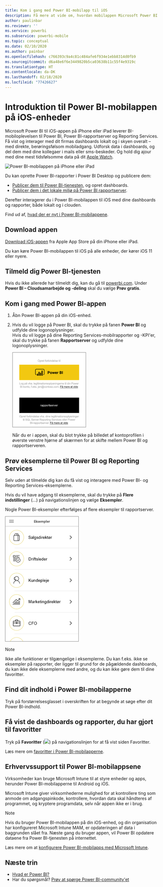 ```yaml
---
title: Kom i gang med Power BI-mobilapp til iOS
description: Få mere at vide om, hvordan mobilappen Microsoft Power BI til iOS giver dig Power BI med mobiladgang til forretningsoplysninger lokalt og i clouden.
author: paulinbar
ms.reviewer: ''
ms.service: powerbi
ms.subservice: powerbi-mobile
ms.topic: conceptual
ms.date: 02/10/2020
ms.author: painbar
ms.openlocfilehash: c766393c9a4c81c484afe6f934e1ebb8314d0fb9
ms.sourcegitcommit: d6a48e6f6e3449820b5ca03638b11c55f4e9319c
ms.translationtype: HT
ms.contentlocale: da-DK
ms.lasthandoff: 02/18/2020
ms.locfileid: "77426627"
---
```

# <a name="get-started-with-the-power-bi-mobile-app-on-ios-devices"></a>Introduktion til Power BI-mobilappen på iOS-enheder
Microsoft Power BI til iOS-appen på iPhone eller iPad leverer BI-mobiloplevelsen til Power BI, Power BI-rapportserver og Reporting Services. Få vist og interager med dit firmas dashboards lokalt og i skyen overalt – med direkte, berøringsfølsom mobiladgang. Udforsk data i dashboards, og del dem med dine kollegaer i mails eller sms-beskeder. Og hold dig ajour med dine mest tidsfølsomme data på dit [Apple Watch](mobile-apple-watch.md).  

![Power BI-mobilappen på iPhone eller iPad](./media/mobile-iphone-app-get-started/pbi_ipad_iphonedevices.png)

Du kan oprette Power BI-rapporter i Power BI Desktop og publicere dem:

* [Publicer dem til Power BI-tjenesten](../../service-get-started.md), og opret dashboards.
* [Publicer dem i det lokale miljø på Power BI rapportserver](../../report-server/quickstart-create-powerbi-report.md).

Derefter interagerer du i Power BI-mobilappen til iOS med dine dashboards og rapporter, både lokalt og i clouden.

Find ud af, [hvad der er nyt i Power BI-mobilappene](mobile-whats-new-in-the-mobile-apps.md).

## <a name="download-the-app"></a>Download appen
[Download iOS-appen](https://go.microsoft.com/fwlink/?LinkId=522062 "Download iOS-appen") fra Apple App Store på din iPhone eller iPad.

Du kan køre Power BI-mobilappen til iOS på alle enheder, der kører iOS 11 eller nyere. 

## <a name="sign-up-for-the-power-bi-service"></a>Tilmeld dig Power BI-tjenesten
Hvis du ikke allerede har tilmeldt dig, kan du gå til [powerbi.com](https://powerbi.microsoft.com/get-started/). Under **Power BI – Cloudsamarbejde og -deling** skal du vælge **Prøv gratis**.


## <a name="get-started-with-the-power-bi-app"></a>Kom i gang med Power BI-appen
1. Åbn Power BI-appen på din iOS-enhed.
2. Hvis du vil logge på Power BI, skal du trykke på fanen **Power BI** og udfylde dine logonoplysninger.  
   Hvis du vil logge på dine Reporting Services-mobilrapporter og -KPI'er, skal du trykke på fanen **Rapportserver** og udfylde dine logonoplysninger.
   
   ![Log på Power BI-mobilappen](./media/mobile-iphone-app-get-started/power-bi-connect-to-login.png)
   
   Når du er i appen, skal du blot trykke på billedet af kontoprofilen i øverste venstre hjørne af skærmen for at skifte mellem Power BI og rapportserveren. 

## <a name="try-the-power-bi-and-reporting-services-samples"></a>Prøv eksemplerne til Power BI og Reporting Services
Selv uden at tilmelde dig kan du få vist og interagere med Power BI- og Reporting Services-eksemplerne.

Hvis du vil have adgang til eksemplerne, skal du trykke på **Flere indstillinger** (...) på navigationslinjen og vælge **Eksempler**.

Nogle Power BI-eksempler efterfølges af flere eksempler til rapportserver.

   ![Power BI-mobileksempler](./media/mobile-iphone-app-get-started/power-bi-iphone-powerbi-samples.png)
   
   > [!NOTE]
   > Ikke alle funktioner er tilgængelige i eksemplerne. Du kan f.eks. ikke se eksempler på rapporter, der ligger til grund for de pågældende dashboards, du kan ikke dele eksemplerne med andre, og du kan ikke gøre dem til dine favoritter. 
   > 
   >

## <a name="find-your-content-in-the-power-bi-mobile-apps"></a>Find dit indhold i Power BI-mobilapperne

Tryk på forstørrelsesglasset i overskriften for at begynde at søge efter dit Power BI-indhold.

## <a name="view-your-favorite-dashboards-and-reports"></a>Få vist de dashboards og rapporter, du har gjort til favoritter
Tryk på **Favoritter** (![](./media/mobile-iphone-app-get-started/power-bi-mobile-apps-home-favorites-icon.png)) på navigationslinjen for at få vist siden Favoritter. 

Læs mere om [favoritter i Power BI-mobilapperne](mobile-apps-favorites.md).

## <a name="enterprise-support-for-the-power-bi-mobile-apps"></a>Erhvervssupport til Power BI-mobilappsene
Virksomheder kan bruge Microsoft Intune til at styre enheder og apps, herunder Power BI-mobilapperne til Android og iOS.

Microsoft Intune giver virksomhederne mulighed for at kontrollere ting som anmode om adgangspinkode, kontrollere, hvordan data skal håndteres af programmet, og kryptere programdata, selv når appen ikke er i brug.

> [!NOTE]
> Hvis du bruger Power BI-mobilappen på din iOS-enhed, og din organisation har konfigureret Microsoft Intune MAM, er opdateringen af data i baggrunden slået fra. Næste gang du bruger appen, vil Power BI opdatere dataene fra Power BI-tjenesten på internettet.
> 

Læs mere om at [konfigurere Power BI-mobilapps med Microsoft Intune](../../service-admin-mobile-intune.md). 

## <a name="next-steps"></a>Næste trin

* [Hvad er Power BI?](../../fundamentals/power-bi-overview.md)
* Har du spørgsmål? [Prøv at spørge Power BI-community'et](https://community.powerbi.com/)


